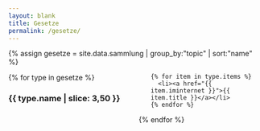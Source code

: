 ```yaml
---
layout: blank
title: Gesetze
permalink: /gesetze/
---
```

{% assign gesetze = site.data.sammlung | group_by:"topic" | sort:"name" %}
<div style=" column-count: 2;">
{% for type in gesetze %}
  <h3>{{ type.name | slice: 3,50 }} </h3>
  <ul>

    {% for item in type.items %}
      <li><a href="{{ item.iminternet }}">{{ item.title }}</a></li>
    {% endfor %}
  </ul>
{% endfor %}
</div>
